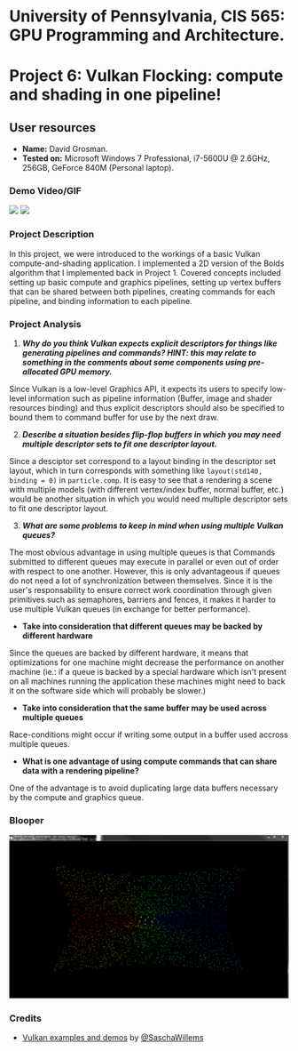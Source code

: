 # University of Pennsylvania, CIS 565: GPU Programming and Architecture.
Project 6: Vulkan Flocking: compute and shading in one pipeline!
===============

## User resources
- **Name:** David Grosman.
- **Tested on:** Microsoft Windows 7 Professional, i7-5600U @ 2.6GHz, 256GB, GeForce 840M (Personal laptop).

### Demo Video/GIF

![](img/Preview.gif)
![](img/PreviewTwo.gif)

### Project Description
In this project, we were introduced to the workings of a basic Vulkan compute-and-shading application. I implemented a 2D version of the Boids algorithm that I implemented back in Project 1. Covered concepts included setting up basic compute and graphics pipelines, setting up vertex buffers that can be shared between both pipelines, creating commands for each pipeline, and binding information to each pipeline.

### Project Analysis

1. __***Why do you think Vulkan expects explicit descriptors for things like generating pipelines and commands? HINT: this may relate to something in the comments about some components using pre-allocated GPU memory.***__

Since Vulkan is a low-level Graphics API, it expects its users to specify low-level information such as pipeline information (Buffer, image and shader resources binding) and  thus explicit descriptors should also be specified to bound them to command buffer for use by the next draw.

2. __***Describe a situation besides flip-flop buffers in which you may need multiple descriptor sets to fit one descriptor layout.***__

Since a desciptor set correspond to a layout binding in the descriptor set layout, which in turn corresponds with something like `layout(std140, binding = 0)` in `particle.comp`. It is easy to see that a rendering a scene with multiple models (with different vertex/index buffer, normal buffer, etc.) would be another situation in which you would need multiple descriptor sets to fit one descriptor layout.

3. __***What are some problems to keep in mind when using multiple Vulkan queues?***__

The most obvious advantage in using multiple queues is that Commands submitted to different queues may execute in parallel or even out of order with respect to one another. However, this is only advantageous if queues do not need a lot of synchronization between themselves. Since it is the user's responsability to ensure correct work coordination through given primitives such as semaphores, barriers and fences, it makes it harder to use multiple Vulkan queues (in exchange for better performance). 
 * **Take into consideration that different queues may be backed by different hardware**
 
 Since the queues are backed by different hardware, it means that optimizations for one machine might decrease the performance on another machine (ie.: if a queue is backed by a special hardware which isn't present on all machines running the application these machines might need to back it on the software side which will probably be slower.) 
 
 * **Take into consideration that the same buffer may be used across multiple queues**
 
 Race-conditions might occur if writing some output in a buffer used accross multiple queues.
 * **What is one advantage of using compute commands that can share data with a rendering pipeline?**
 
 One of the advantage is to avoid duplicating large data buffers necessary by the compute and graphics queue.

### Blooper
![](img/Centrifuge.gif)

### Credits

* [Vulkan examples and demos](https://github.com/SaschaWillems/Vulkan) by [@SaschaWillems](https://github.com/SaschaWillems)
